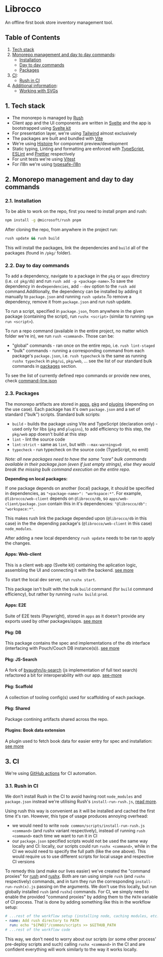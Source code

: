 # Librocco

An offline first book store inventory management tool.

## Table of Contents

1. [Tech stack](#1-tech-stack)
2. [Monorepo management and day to day commands](#2-monorepo-management-and-day-to-day-commands):
   - [Installation](#21-installation)
   - [Day to day commands](#22-day-to-day-commands)
   - [Packages](#23-packages)
3. [CI](#3-ci):
   - [Rush in CI](#31-rush-in-ci)
4. [Additional information](#4-additional-information):
   - [Working with SVGs](#41-working-with-svg)

## 1. Tech stack

- The monorepo is managed by [Rush](https://rushjs.io)
- Client app and the UI components are written in [Svelte](https://svelte.dev) and the app is bootstrapped using [Svelte kit](https://kit.svelte.dev/)
- For presentation layer, we're using [Tailwind](https://tailwindcss.com) almost exclusively
- The packages are built and bundled with [Vite](https://vitejs.dev)
- We're using [Histoire](https://histoire.dev/) for component preview/development
- Static typing, Linting and formatting are enforced with [TypeScript](https://www.typescriptlang.org), [ESLint](https://eslint.org) and [Prettier](https://prettier.io) respectively
- For unit tests we're using [Vitest](https://vitest.dev/)
- For i18n we're using [typesafe-i18n](https://github.com/ivanhofer/typesafe-i18n)

## 2. Monorepo management and day to day commands

### 2.1. Installation

To be able to work on the repo, first you need to install pnpm and rush:

```bash
npm install -g @microsoft/rush pnpm
```

After cloning the repo, from anywhere in the project run:

```bash
rush update && rush build
```

This will install the packages, link the dependencies and `build` all of the packages (found in `/pkg/` folder).

### 2.2. Day to day commands

To add a dependency, navigate to a package in the `pkg` or `apps` directory (i.e. `cd pkg/db`) and run `rush add -p <package-name>`.To save the dependency in `devDependencies`, add `--dev` option to the `rush add` command.Additionally, the dependency can be installed by adding it manually to `package.json` and running `rush update`.To remove a dependency, remove it from `package.json` and run rush update.

To run a script, specified in `package.json`, from anywhere in the given package (containing the script), run `rushx <script>` (similar to running `npm run <script>`).

To run a repo command (available in the entire project, no matter which folder we're in), we run `rush <command>`. Those can be:

- "global" commands - ran once on the entire repo, i.e. `rush lint-staged`
- "bulk" commands - running a corresponding command from each package's `package.json`, i.e. `rush typecheck` is the same as running `rushx typecheck` in `pkg/ui`, `pkg/web`, ... see the list of our standard bulk commands in [packages](#packages) section.

To see the list of currently defined repo commands or provide new ones, check [command-line.json](./common/config/rush/command-line.json)

### 2.3. Packages

The monorepo artifacts are stored in [apps](./apps), [pkg](./pkg) and [plugins](./plugins) (depending on the use case). Each package has it's own `package.json` and a set of standard ("bulk") scripts. Standard bulk scripts:

- `build` - builds the package using Vite and TypeScript (declaration only) - used only for libs (`pkg` and `plugins`), to add efficiency to this step, the `pkg/web` app doesn't build at this step
- `lint` - lint the source code
- `lint:strict` - same as `lint`, but with `--max-warnings=0`
- `typecheck` - run typecheck on the source code (TypeScript, no emit)

_Note: all new packages need to have the same "core" bulk commands available in their package.json (even if just empty strings), else they would break the missing bulk command execution on the entire repo._

**Depending on local packages:**

If one package depends on another (local) package, it should be specified in dependencies, as `"<package-name>": "workspace:*"`.
For example, `@librocco/web-client` depends on `@librocco/db`, so `apps/web-client/package.json` contain this in it's dependencies: `"@librocco/db": "workspace:*"`.

This makes rush link the package depended upon (`@librocco/db` in this case) in the the depending package's (`@librocco/web-client` in this case) `node_modules`.

After adding a new local dependency `rush update` needs to be ran to apply the changes.

#### Apps: Web-client

This is a client web app (Svelte kit) containing the aplication logic, assembling the UI and connecting it with the backend. [see more](./apps/web-client/README.md)

To start the local dev server, run `rushx start`.

This package isn't built with the bulk `build` command (for `build` command efficiency), but rather by running `rushx build:prod`.

#### Apps: E2E

Suite of E2E tests (Paywright), stored in `apps` as it doesn't provide any exports used by other packages/apps. [see more](./apps/e2e/README.md)

#### Pkg: DB

This package contains the spec and implementations of the db interface (interfacing with Pouch/Couch DB instance(s)). [see more](./pkg/db/README.md)

#### Pkg: JS-Search

A fork of [bvaughn/js-search](https://github.com/bvaughn/js-search) (js implementation of full text search) refactored a bit for interoperability with our app. [see-more](./pkg/js-search/README.md)

#### Pkg: Scaffold

A collection of tooling config(s) used for scaffolding of each package.

#### Pkg: Shared

Package contining artifacts shared across the repo.

#### Plugins: Book data extension

A plugin used to fetch book data for easier entry for spec and installation: [see more](./plugins/book-data-extension/README.md)

## 3. CI

We're using [GitHub actions](https://docs.github.com/en/actions) for CI automation.

### 3.1. Rush in CI

We don't install Rush in the CI to avoid having root `node_modules` and `package.json` instead we're utilising Rush's `install-run-rush.js`, [read more](https://rushjs.io/pages/maintainer/enabling_ci_builds/).

Using rush this way is convenient as it will be installed and cached the first time it's ran. However, this type of usage produces annoying overhead:

- we would need to write `node common/scripts/install-run-rush.js <command>` (and rushx variant respectively), instead of running `rush <command>` each time we want to run it in CI
- our `package.json` specified scripts would not be used the same way locally and CI: locally, our scripts could run `rushx <command>`, while in the CI we would need to specify the full path (like the one above). This would require us to use different scripts for local usage and respective CI versions

To remedy this (and make our lives easier) we've created the "command proxies" for [rush](./common/scripts/rush) and [rushx](./common/scripts/rush). Both are ran using simple `rush` (and `rushx` respectively) commands, and in turn they run the corresponding `install-run-rush(x).js` passing on the arguments. We don't use this locally, but run globally installed `rush` (and `rushx`) commands. For CI, we simply need to enable the provided "command proxies" by adding them to the `PATH` variable of CI process. That is done by adding something like this in the workflow setup:

```yaml
# ...rest of the workflow setup (installing node, caching modules, etc.)
- name: Add rush directory to PATH
  run: echo "${PWD}"/common/scripts >> $GITHUB_PATH
# ...rest of the workflow code
```

This way, we don't need to worry about our scripts (or some other process' pre-deploy scripts and such) calling `rushx <command>` in the CI and are confident everything will work similarly to the way it works locally.
